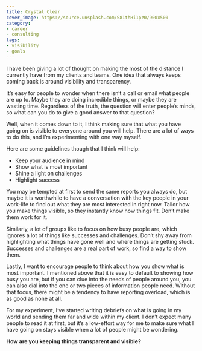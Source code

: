 ```yaml
---
title: Crystal Clear
cover_image: https://source.unsplash.com/S81thHi1pz0/900x500
category:
- career
- consulting
tags:
- visibility
- goals
---
```

I have been giving a lot of thought on making the most of the distance I currently have from my clients and teams. One idea that always keeps coming back is around visibility and transparency.

It’s easy for people to wonder when there isn’t a call or email what people are up to. Maybe they are doing incredible things, or maybe they are wasting time. Regardless of the truth, the question will enter people’s minds, so what can you do to give a good answer to that question?

Well, when it comes down to it, I think making sure that what you have going on is visible to everyone around you will help. There are a lot of ways to do this, and I’m experimenting with one way myself.

Here are some guidelines though that I think will help:

- Keep your audience in mind
- Show what is most important
- Shine a light on challenges
- Highlight success

You may be tempted at first to send the same reports you always do, but maybe it is worthwhile to have a conversation with the key people in your work-life to find out what they are most interested in right now. Tailor how you make things visible, so they instantly know how things fit. Don’t make them work for it.

Similarly, a lot of groups like to focus on how busy people are, which ignores a lot of things like successes and challenges. Don’t shy away from highlighting what things have gone well and where things are getting stuck. Successes and challenges are a real part of work, so find a way to show them.

Lastly, I want to encourage people to think about how you show what is most important. I mentioned above that it is easy to default to showing how busy you are, but if you can clue into the needs of people around you, you can also dial into the one or two pieces of information people need. Without that focus, there might be a tendency to have reporting overload, which is as good as none at all. 

For my experiment, I’ve started writing debriefs on what is going in my world and sending them far and wide within my client. I don’t expect many people to read it at first, but it’s a low-effort way for me to make sure what I have going on stays visible when a lot of people might be wondering.

**How are you keeping things transparent and visible?**